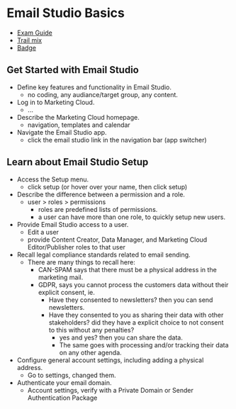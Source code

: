 # Email Studio Basics

- [Exam Guide](https://trailhead.salesforce.com/help?article=Salesforce-Certified-Marketing-Cloud-Email-Specialist-Exam-Guide)
- [Trail mix](https://trailhead.salesforce.com/en/users/strailhead/trailmixes/prepare-for-your-marketing-cloud-email-specialist-credential)
- [Badge](https://trailhead.salesforce.com/content/learn/modules/email-studio-basics?trailmix_creator_id=strailhead&trailmix_slug=prepare-for-your-marketing-cloud-email-specialist-credential)

## Get Started with Email Studio

- Define key features and functionality in Email Studio.
  - no coding, any audiance/target group, any content.
- Log in to Marketing Cloud.
  - ...
- Describe the Marketing Cloud homepage.
  - navigation, templates and calendar
- Navigate the Email Studio app.
  - click the email studio link in the navigation bar (app switcher)

## Learn about Email Studio Setup

- Access the Setup menu.
  -   click setup (or hover over your name, then click setup)
- Describe the difference between a permission and a role.
  - user > roles > permissions
    - roles are predefined lists of permissions.
    - a user can have more than one role, to quickly setup new users.
- Provide Email Studio access to a user.
  - Edit a user
  - provide Content Creator, Data Manager, and Marketing Cloud Editor/Publisher roles to that user
- Recall legal compliance standards related to email sending.
  - There are many things to recall here:
    - CAN-SPAM says that there must be a physical address in the marketing mail.
    - GDPR, says you cannot process the customers data without their explicit consent, ie. 
      - Have they consented to newsletters? then you can send newsletters.
      - Have they consented to you as sharing their data with other stakeholders? did they have a explicit choice to not consent to this without any penalties?
        - yes and yes? then you can share the data.
        - The same goes with processing and/or tracking their data on any other agenda.
- Configure general account settings, including adding a physical address.
  - Go to settings, changed them.
- Authenticate your email domain.
  - Account settings, verify with a Private Domain or Sender Authentication Package
